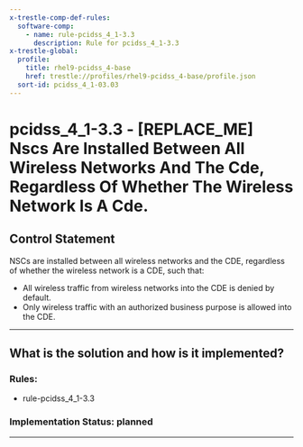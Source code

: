 ```yaml
---
x-trestle-comp-def-rules:
  software-comp:
    - name: rule-pcidss_4_1-3.3
      description: Rule for pcidss_4_1-3.3
x-trestle-global:
  profile:
    title: rhel9-pcidss_4-base
    href: trestle://profiles/rhel9-pcidss_4-base/profile.json
  sort-id: pcidss_4_1-03.03
---
```


# pcidss_4_1-3.3 - \[REPLACE_ME\] Nscs Are Installed Between All Wireless Networks And The Cde, Regardless Of Whether The Wireless Network Is A Cde.

## Control Statement

NSCs are installed between all wireless networks and the CDE, regardless of whether the
wireless network is a CDE, such that:
- All wireless traffic from wireless networks into the CDE is denied by default.
- Only wireless traffic with an authorized business purpose is allowed into the CDE.

______________________________________________________________________

## What is the solution and how is it implemented?

<!-- For implementation status enter one of: implemented, partial, planned, alternative, not-applicable -->

<!-- Note that the list of rules under ### Rules: is read-only and changes will not be captured after assembly to JSON -->

<!-- Add control implementation description here for control: pcidss_4_1-3.3 -->

### Rules:

  - rule-pcidss_4_1-3.3

### Implementation Status: planned

______________________________________________________________________
